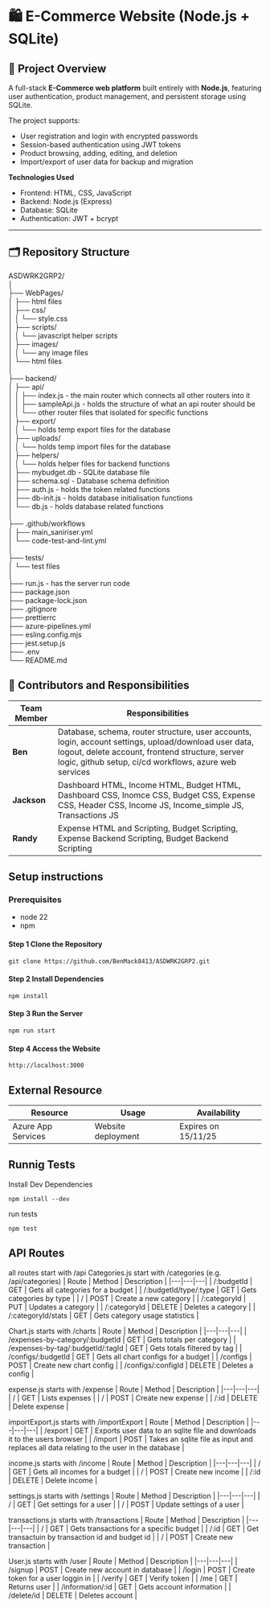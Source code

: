 # 🛍️ E-Commerce Website (Node.js + SQLite)

## 📌 Project Overview
A full-stack **E-Commerce web platform** built entirely with **Node.js**, featuring user authentication, product management, and persistent storage using SQLite.

The project supports:
- User registration and login with encrypted passwords  
- Session-based authentication using JWT tokens  
- Product browsing, adding, editing, and deletion  
- Import/export of user data for backup and migration  

**Technologies Used**
- Frontend: HTML, CSS, JavaScript  
- Backend: Node.js (Express)  
- Database: SQLite  
- Authentication: JWT + bcrypt  

---

## 🗂️ Repository Structure

ASDWRK2GRP2/  
│  
├── WebPages/  
│ ├── html files  
│ ├── css/  
│ │ └── style.css  
│ ├── scripts/  
│ │ └── javascript helper scripts  
│ ├── images/  
│ │ └── any image files  
│ └── html files  
│  
├── backend/  
│ ├── api/  
│ │ ├── index.js - the main router which connects all other routers into it  
│ │ ├── sampleApi.js - holds the structure of what an api router should be  
│ │ └── other router files that isolated for specific functions  
│ ├── export/  
│ │ └── holds temp export files for the database  
│ ├── uploads/  
│ │ └── holds temp import files for the database  
│ ├── helpers/  
│ │ └── holds helper files for backend functions  
│ ├── mybudget.db - SQLite database file  
│ ├── schema.sql - Database schema definition  
│ ├── auth.js - holds the token related functions  
│ ├── db-init.js - holds database initialisation functions  
│ └── db.js - holds database related functions  
│  
├── .github/workflows  
│ ├── main_saniriser.yml  
│ └── code-test-and-lint.yml  
│  
├── tests/  
│ └── test files  
│  
├── run.js - has the server run code  
├── package.json  
├── package-lock.json  
├── .gitignore  
├── prettierrc  
├── azure-pipelines.yml  
├── esling.config.mjs  
├── jest.setup.js  
├── .env  
└── README.md  

## 👥 Contributors and Responsibilities

| Team Member | Responsibilities |
|--------------|------------------|
| **Ben** | Database, schema, router structure, user accounts, login, account settings, upload/download user data, logout, delete account, frontend structure, server logic, github setup, ci/cd workflows, azure web services |
| **Jackson** | Dashboard HTML, Income HTML, Budget HTML, Dashboard CSS, Inomce CSS, Budget CSS, Expense CSS, Header CSS, Income JS, Income_simple JS, Transactions JS |
| **Randy** | Expense HTML and Scripting, Budget Scripting, Expense Backend Scripting, Budget Backend Scripting |

## Setup instructions
### Prerequisites
- node 22
- npm

#### Step 1 Clone the Repository
```
git clone https://github.com/BenMack8413/ASDWRK2GRP2.git
```

#### Step 2 Install Dependencies
```
npm install
```

#### Step 3 Run the Server
```
npm run start
```

#### Step 4 Access the Website
```
http://localhost:3000
```

## External Resource 
| Resource | Usage | Availability |
|---|---|---|
| Azure App Services | Website deployment | Expires on 15/11/25|

## Runnig Tests 
Install Dev Dependencies
```
npm install --dev
```
run tests
```
npm test
```

## API Routes
all routes start with /api
Categories.js 
start with /categories (e.g. /api/categories)
| Route | Method | Description |
|---|---|---|
| /:budgetId | GET | Gets all categories for a budget |
| /:budgetId/type/:type | GET | Gets categories by type |
| / | POST | Create a new category |
| /:categoryId | PUT | Updates a category |
| /:categoryId | DELETE | Deletes a category |
| /:categoryId/stats | GET | Gets category usage statistics |

Chart.js 
starts with /charts
| Route | Method | Description |
|---|---|---|
| /expenses-by-category/:budgetId | GET | Gets totals per category |
| /expenses-by-tag/:budgetId/:tagId | GET | Gets totals filtered by tag |
| /configs/:budgetId | GET | Gets all chart configs for a budget |
| /configs | POST | Create new chart config |
| /configs/:configId | DELETE | Deletes a config |

expense.js 
starts with /expense
| Route | Method | Description |
|---|---|---|
| / | GET | Lists expenses |
| / | POST | Create new expense |
| /:id | DELETE | Delete expense |

importExport.js 
starts with /importExport
| Route | Method | Description |
|---|---|---|
| /export | GET | Exports user data to an sqlite file and downloads it to the users browser |
| /import | POST | Takes an sqlite file as input and replaces all data relating to the user in the database |

income.js 
starts with /income
| Route | Method | Description |
|---|---|---|
| / | GET | Gets all incomes for a budget |
| / | POST | Create new income |
| /:id | DELETE | Delete income |

settings.js 
starts with /settings
| Route | Method | Description |
|---|---|---|
| / | GET | Get settings for a user |
| / | POST | Update settings of a user |

transactions.js 
starts with /transactions
| Route | Method | Description |
|---|---|---|
| / | GET | Gets transactions for a specific budget |
| /:id | GET | Get transactuin by transaction id and budget id |
| / | POST | Create new transaction |

User.js 
starts with /user
| Route | Method | Description |
|---|---|---|
| /signup | POST | Create new account in database |
| /login | POST | Create token for a user loggin in |
| /verify | GET | Verify token |
| /me | GET | Returns user |
| /information/:id | GET | Gets account information |
| /delete/id | DELETE | Deletes account |